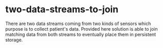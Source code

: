 # two-data-streams-to-join
There are two data streams coming from two kinds of sensors which purpose is to collect patient's data. Provided here solution is able to join matching data from both streams to eventually place them in persistent storage.
